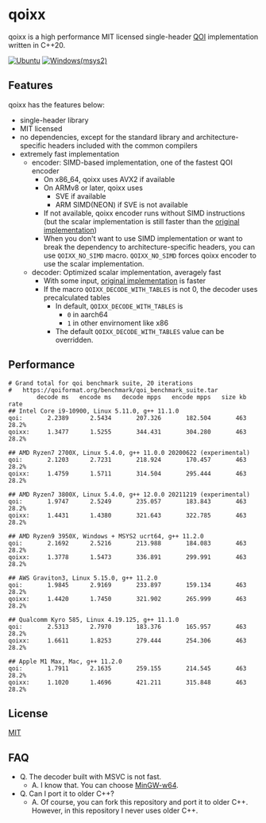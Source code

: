 # qoixx

qoixx is a high performance MIT licensed single-header [QOI](https://github.com/phoboslab/qoi) implementation written in C++20.

[![Ubuntu](https://github.com/wx257osn2/qoixx/actions/workflows/linux.yml/badge.svg)](https://github.com/wx257osn2/qoixx/actions/workflows/linux.yml) [![Windows(msys2)](https://github.com/wx257osn2/qoixx/actions/workflows/windows.yml/badge.svg)](https://github.com/wx257osn2/qoixx/actions/workflows/windows.yml)

## Features

qoixx has the features below:

- single-header library
- MIT licensed
- no dependencies, except for the standard library and architecture-specific headers included with the common compilers
- extremely fast implementation
    - encoder: SIMD-based implementation, one of the fastest QOI encoder
        - On x86_64, qoixx uses AVX2 if available
        - On ARMv8 or later, qoixx uses
            - SVE if available
            - ARM SIMD(NEON) if SVE is not available
        - If not available, qoixx encoder runs without SIMD instructions (but the scalar implementation is still faster than the [original implementation](https://github.com/phoboslab/qoi))
        - When you don't want to use SIMD implementation or want to break the dependency to architecture-specific headers, you can use `QOIXX_NO_SIMD` macro. `QOIXX_NO_SIMD` forces qoixx encoder to use the scalar implementation.
    - decoder: Optimized scalar implementation, averagely fast
        - With some input, [original implementation](https://github.com/phoboslab/qoi) is faster
        - If the macro `QOIXX_DECODE_WITH_TABLES` is not 0, the decoder uses precalculated tables
            - In default, `QOIXX_DECODE_WITH_TABLES` is
                - `0` in aarch64
                - `1` in other envirnoment like x86
            - The default `QOIXX_DECODE_WITH_TABLES` value can be overridden.

## Performance

```
# Grand total for qoi benchmark suite, 20 iterations
#   https://qoiformat.org/benchmark/qoi_benchmark_suite.tar
        decode ms   encode ms   decode mpps   encode mpps   size kb    rate
## Intel Core i9-10900, Linux 5.11.0, g++ 11.1.0
qoi:       2.2389      2.5434       207.326       182.504       463   28.2%
qoixx:     1.3477      1.5255       344.431       304.280       463   28.2%

## AMD Ryzen7 2700X, Linux 5.4.0, g++ 11.0.0 20200622 (experimental)
qoi:       2.1203      2.7231       218.924       170.457       463   28.2%
qoixx:     1.4759      1.5711       314.504       295.444       463   28.2%

## AMD Ryzen7 3800X, Linux 5.4.0, g++ 12.0.0 20211219 (experimental)
qoi:       1.9747      2.5249       235.057       183.843       463   28.2%
qoixx:     1.4431      1.4380       321.643       322.785       463   28.2%

## AMD Ryzen9 3950X, Windows + MSYS2 ucrt64, g++ 11.2.0
qoi:       2.1692      2.5216       213.988       184.083       463   28.2%
qoixx:     1.3778      1.5473       336.891       299.991       463   28.2%

## AWS Graviton3, Linux 5.15.0, g++ 11.2.0
qoi:       1.9845      2.9169       233.897       159.134       463   28.2%
qoixx:     1.4420      1.7450       321.902       265.999       463   28.2%

## Qualcomm Kyro 585, Linux 4.19.125, g++ 11.1.0
qoi:       2.5313      2.7970       183.376       165.957       463   28.2%
qoixx:     1.6611      1.8253       279.444       254.306       463   28.2%

## Apple M1 Max, Mac, g++ 11.2.0
qoi:       1.7911      2.1635       259.155       214.545       463   28.2%
qoixx:     1.1020      1.4696       421.211       315.848       463   28.2%
```

## License

[MIT](https://github.com/wx257osn2/qoixx/blob/master/LICENSE)

## FAQ

- Q. The decoder built with MSVC is not fast.
    - A. I know that. You can choose [MinGW-w64](https://www.mingw-w64.org/).
- Q. Can I port it to older C++?
    - A. Of course, you can fork this repository and port it to older C++.
         However, in this repository I never uses older C++.
